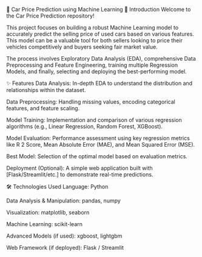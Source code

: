 🚗 Car Price Prediction using Machine Learning
📝 Introduction
Welcome to the Car Price Prediction repository!

This project focuses on building a robust Machine Learning model to accurately predict the selling price of used cars based on various features. This model can be a valuable tool for both sellers looking to price their vehicles competitively and buyers seeking fair market value.

The process involves Exploratory Data Analysis (EDA), comprehensive Data Preprocessing and Feature Engineering, training multiple Regression Models, and finally, selecting and deploying the best-performing model.

✨ Features
Data Analysis: In-depth EDA to understand the distribution and relationships within the dataset.

Data Preprocessing: Handling missing values, encoding categorical features, and feature scaling.

Model Training: Implementation and comparison of various regression algorithms (e.g., Linear Regression, Random Forest, XGBoost).

Model Evaluation: Performance assessment using key regression metrics like R 
2
  Score, Mean Absolute Error (MAE), and Mean Squared Error (MSE).

Best Model: Selection of the optimal model based on evaluation metrics.

Deployment (Optional): A simple web application built with [Flask/Streamlit/etc.] to demonstrate real-time predictions.

🛠️ Technologies Used
Language: Python

Data Analysis & Manipulation: pandas, numpy

Visualization: matplotlib, seaborn

Machine Learning: scikit-learn

Advanced Models (if used): xgboost, lightgbm

Web Framework (if deployed): Flask / Streamlit


